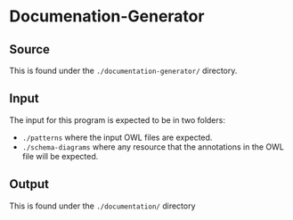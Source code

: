 # Documenation-Generator

## Source
This is found under the `./documentation-generator/` directory.

## Input
The input for this program is expected to be in two folders:
* `./patterns` where the input OWL files are expected.
* `./schema-diagrams` where any resource that the annotations in the OWL file will be expected.

## Output
This is found under the `./documentation/` directory